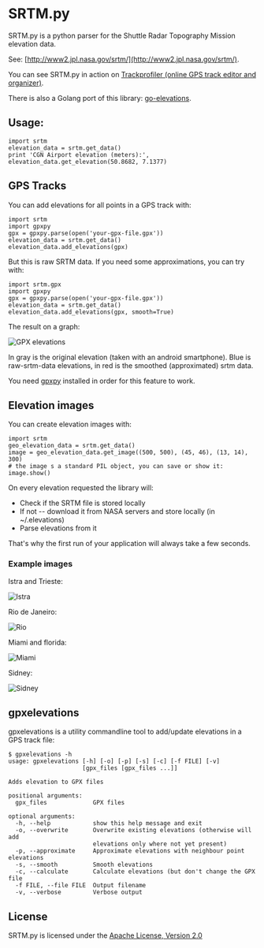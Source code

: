 # SRTM.py

SRTM.py is a python parser for the Shuttle Radar Topography Mission elevation data.

See: [http://www2.jpl.nasa.gov/srtm/](http://www2.jpl.nasa.gov/srtm/).

You can see SRTM.py in action on [Trackprofiler (online GPS track editor and organizer)](http://www.trackprofiler.com).

There is also a Golang port of this library: [go-elevations](https://github.com/tkrajina/go-elevations).

## Usage:

    import srtm
    elevation_data = srtm.get_data()
    print 'CGN Airport elevation (meters):', elevation_data.get_elevation(50.8682, 7.1377)

## GPS Tracks

You can add elevations for all points in a GPS track with:

    import srtm
    import gpxpy
    gpx = gpxpy.parse(open('your-gpx-file.gpx'))
    elevation_data = srtm.get_data()
    elevation_data.add_elevations(gpx)

But this is raw SRTM data. If you need some approximations, you can try with:

    import srtm.gpx
    import gpxpy
    gpx = gpxpy.parse(open('your-gpx-file.gpx'))
    elevation_data = srtm.get_data()
    elevation_data.add_elevations(gpx, smooth=True)

The result on a graph:

![GPX elevations](http://tkrajina.github.io/srtm.py/gpx_elevations.png)

In gray is the original elevation (taken with an android smartphone).
Blue is raw-srtm-data elevations, in red is the smoothed (approximated) srtm data.

You need [gpxpy](http://github.com/tkrajina/gpxpy) installed in order for this feature to work.

## Elevation images

You can create elevation images with:

    import srtm
    geo_elevation_data = srtm.get_data()
    image = geo_elevation_data.get_image((500, 500), (45, 46), (13, 14), 300)
    # the image s a standard PIL object, you can save or show it:
    image.show()

On every elevation requested the library will:

 * Check if the SRTM file is stored locally
 * If not -- download it from NASA servers and store locally (in ~/.elevations)
 * Parse elevations from it

That's why the first run of your application will always take a few seconds.

### Example images

Istra and Trieste:

![Istra](http://tkrajina.github.io/srtm.py/istra.png)

Rio de Janeiro:

![Rio](http://tkrajina.github.io/srtm.py/rio.png)

Miami and florida:

![Miami](http://tkrajina.github.io/srtm.py/miami.png)

Sidney:

![Sidney](http://tkrajina.github.io/srtm.py/sidney.png)

## gpxelevations

gpxelevations is a utility commandline tool to add/update elevations in a GPS track file:

    $ gpxelevations -h
    usage: gpxelevations [-h] [-o] [-p] [-s] [-c] [-f FILE] [-v]
                         [gpx_files [gpx_files ...]]

    Adds elevation to GPX files

    positional arguments:
      gpx_files             GPX files

    optional arguments:
      -h, --help            show this help message and exit
      -o, --overwrite       Overwrite existing elevations (otherwise will add
                            elevations only where not yet present)
      -p, --approximate     Approximate elevations with neighbour point elevations
      -s, --smooth          Smooth elevations
      -c, --calculate       Calculate elevations (but don't change the GPX file
      -f FILE, --file FILE  Output filename
      -v, --verbose         Verbose output

## License

SRTM.py is licensed under the [Apache License, Version 2.0](http://www.apache.org/licenses/LICENSE-2.0)

